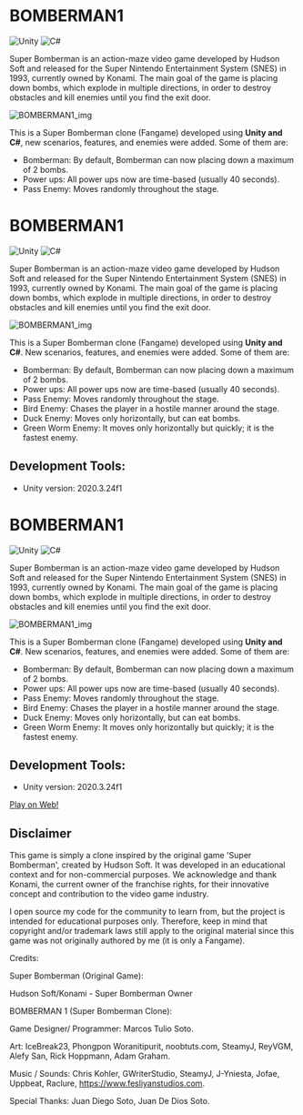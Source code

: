 # BOMBERMAN1 

![Unity](https://img.shields.io/badge/Unity-100000?style=for-the-badge&logo=unity&logoColor=white) ![C#](https://img.shields.io/badge/C%23-239120?style=for-the-badge&logo=c-sharp&logoColor=white) 

Super Bomberman is an action-maze video game developed by Hudson Soft and released for the Super Nintendo Entertainment System (SNES) in 1993, currently owned by Konami. The main goal of the game is placing down bombs, which explode in multiple directions, in order to destroy obstacles and kill enemies until you find the exit door. 

![BOMBERMAN1_img](https://github.com/user-attachments/assets/093e35eb-e0f9-4477-a10e-b114196b8138)

This is a Super Bomberman clone (Fangame) developed using **Unity and C#**, new scenarios, features, and enemies were added. Some of them are:

- Bomberman: By default, Bomberman can now placing down a maximum of 2 bombs.
- Power ups: All power ups now are time-based (usually 40 seconds).
- Pass Enemy: Moves randomly throughout the stage.
# BOMBERMAN1 

![Unity](https://img.shields.io/badge/Unity-100000?style=for-the-badge&logo=unity&logoColor=white) ![C#](https://img.shields.io/badge/C%23-239120?style=for-the-badge&logo=c-sharp&logoColor=white) 

Super Bomberman is an action-maze video game developed by Hudson Soft and released for the Super Nintendo Entertainment System (SNES) in 1993, currently owned by Konami. The main goal of the game is placing down bombs, which explode in multiple directions, in order to destroy obstacles and kill enemies until you find the exit door. 

![BOMBERMAN1_img](https://github.com/user-attachments/assets/093e35eb-e0f9-4477-a10e-b114196b8138)

This is a Super Bomberman clone (Fangame) developed using **Unity and C#**. New scenarios, features, and enemies were added. Some of them are:

- Bomberman: By default, Bomberman can now placing down a maximum of 2 bombs.
- Power ups: All power ups now are time-based (usually 40 seconds).
- Pass Enemy: Moves randomly throughout the stage.
- Bird Enemy: Chases the player in a hostile manner around the stage.
- Duck Enemy: Moves only horizontally, but can eat bombs.
- Green Worm Enemy: It moves only horizontally but quickly; it is the fastest enemy.

## Development Tools:

- Unity version: 2020.3.24f1
# BOMBERMAN1 

![Unity](https://img.shields.io/badge/Unity-100000?style=for-the-badge&logo=unity&logoColor=white) ![C#](https://img.shields.io/badge/C%23-239120?style=for-the-badge&logo=c-sharp&logoColor=white) 

Super Bomberman is an action-maze video game developed by Hudson Soft and released for the Super Nintendo Entertainment System (SNES) in 1993, currently owned by Konami. The main goal of the game is placing down bombs, which explode in multiple directions, in order to destroy obstacles and kill enemies until you find the exit door. 

![BOMBERMAN1_img](https://github.com/user-attachments/assets/093e35eb-e0f9-4477-a10e-b114196b8138)

This is a Super Bomberman clone (Fangame) developed using **Unity and C#**. New scenarios, features, and enemies were added. Some of them are:

- Bomberman: By default, Bomberman can now placing down a maximum of 2 bombs.
- Power ups: All power ups now are time-based (usually 40 seconds).
- Pass Enemy: Moves randomly throughout the stage.
- Bird Enemy: Chases the player in a hostile manner around the stage.
- Duck Enemy: Moves only horizontally, but can eat bombs.
- Green Worm Enemy: It moves only horizontally but quickly; it is the fastest enemy.

## Development Tools:

- Unity version: 2020.3.24f1

[Play on Web!]( https://gamejolt.com/games/bomberman1/913368)

## Disclaimer

This game is simply a clone inspired by the original game 'Super Bomberman', created by Hudson Soft. It was developed in an educational context and for non-commercial purposes. We acknowledge and thank Konami, the current owner of the franchise rights, for their innovative concept and contribution to the video game industry.

I open source my code for the community to learn from, but the project is intended for educational purposes only. Therefore, keep in mind that copyright and/or trademark laws still apply to the original material since this game was not originally authored by me (it is only a Fangame).

Credits:

Super Bomberman (Original Game):

Hudson Soft/Konami - Super Bomberman Owner

BOMBERMAN 1 (Super Bomberman Clone): 

Game Designer/ Programmer:
Marcos Tulio Soto. 

Art:
IceBreak23,
Phongpon Woranitipurit,
noobtuts.com,
SteamyJ,
ReyVGM,
Alefy San,
Rick Hoppmann,
Adam Graham.

Music / Sounds:
Chris Kohler,
GWriterStudio,
SteamyJ,
J-Yniesta,
Jofae,
Uppbeat,
Raclure,
https://www.fesliyanstudios.com.

Special Thanks:
Juan Diego Soto,
Juan De Dios Soto.